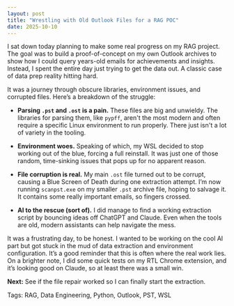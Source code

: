 ```yaml
---
layout: post
title: "Wrestling with Old Outlook Files for a RAG POC"
date: 2025-10-10
---
```


I sat down today planning to make some real progress on my RAG project. The goal was to build a proof-of-concept on my own Outlook archives to show how I could query years-old emails for achievements and insights. Instead, I spent the entire day just trying to get the data out. A classic case of data prep reality hitting hard.

It was a journey through obscure libraries, environment issues, and corrupted files. Here’s a breakdown of the struggle:

*   **Parsing `.pst` and `.ost` is a pain.** These files are big and unwieldy. The libraries for parsing them, like `pypff`, aren't the most modern and often require a specific Linux environment to run properly. There just isn't a lot of variety in the tooling.

*   **Environment woes.** Speaking of which, my WSL decided to stop working out of the blue, forcing a full reinstall. It was just one of those random, time-sinking issues that pops up for no apparent reason.

*   **File corruption is real.** My main `.ost` file turned out to be corrupt, causing a Blue Screen of Death during one extraction attempt. I’m now running `scanpst.exe` on my smaller `.pst` archive file, hoping to salvage it. It contains some really important emails, so fingers crossed.

*   **AI to the rescue (sort of).** I did manage to find a working extraction script by bouncing ideas off ChatGPT and Claude. Even when the tools are old, modern assistants can help navigate the mess.

It was a frustrating day, to be honest. I wanted to be working on the cool AI part but got stuck in the mud of data extraction and environment configuration. It’s a good reminder that this is often where the real work lies. On a brighter note, I did some quick tests on my RTL Chrome extension, and it’s looking good on Claude, so at least there was a small win.

**Next:** See if the file repair worked so I can finally start the extraction.

Tags: RAG, Data Engineering, Python, Outlook, PST, WSL
